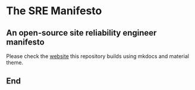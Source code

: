 # The SRE Manifesto

## An open-source site reliability engineer manifesto

Please check the [website](https://www.sre-manifesto.org) this repository builds using mkdocs and material theme.

## End
